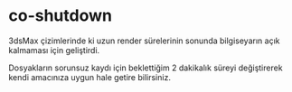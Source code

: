 # co-shutdown

3dsMax çizimlerinde ki uzun render sürelerinin sonunda bilgiseyarın açık kalmaması için geliştirdi.

Dosyakların sorunsuz kaydı için beklettiğim 2 dakikalık süreyi değiştirerek kendi amacınıza uygun hale getire bilirsiniz.

